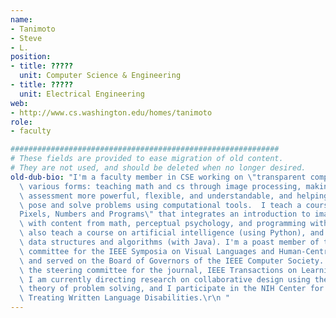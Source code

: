 ```yaml
---
name:
- Tanimoto
- Steve
- L.
position:
- title: ?????
  unit: Computer Science & Engineering
- title: ?????
  unit: Electrical Engineering
web:
- http://www.cs.washington.edu/homes/tanimoto
role:
- faculty

############################################################
# These fields are provided to ease migration of old content.
# They are not used, and should be deleted when no longer desired.
old-dub-bio: "I'm a faculty member in CSE working on \"transparent computation\" in\
  \ various forms: teaching math and cs through image processing, making educational\
  \ assessment more powerful, flexible, and understandable, and helping people to\
  \ pose and solve problems using computational tools.  I teach a course called \"\
  Pixels, Numbers and Programs\" that integrates an introduction to image processing\
  \ with content from math, perceptual psychology, and programming with Python.  I\
  \ also teach a course on artificial intelligence (using Python), and a course on\
  \ data structures and algorithms (with Java). I'm a poast member of the steering\
  \ committee for the IEEE Symposia on Visual Languages and Human-Centric Computing,\
  \ and served on the Board of Governors of the IEEE Computer Society. In 2013 I chair\
  \ the steering committee for the journal, IEEE Transactions on Learning Technologies.\
  \ I am currently directing research on collaborative design using the classical\
  \ theory of problem solving, and I participate in the NIH Center for Defining and\
  \ Treating Written Language Disabilities.\r\n "
---
```

